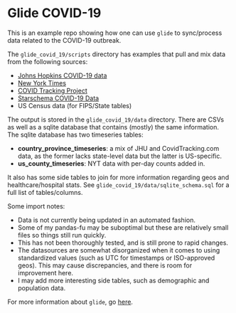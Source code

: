 Glide COVID-19
==============

This is an example repo showing how one can use `glide` to sync/process data
related to the COVID-19 outbreak.

The `glide_covid_19/scripts` directory has examples that pull and mix data
from the following sources:

- [Johns Hopkins COVID-19 data](https://github.com/CSSEGISandData/COVID-19)
- [New York Times](https://github.com/nytimes/covid-19-data)
- [COVID Tracking Project](http://covidtracking.com/)
- [Starschema COVID-19 Data](https://github.com/starschema/COVID-19-data)
- US Census data (for FIPS/State tables)

The output is stored in the `glide_covid_19/data` directory. There are CSVs
as well as a sqlite database that contains (mostly) the same information. The
sqlite database has two timeseries tables:

- **country_province_timeseries**: a mix of JHU and CovidTracking.com data, as the
former lacks state-level data but the latter is US-specific.
- **us_county_timeseries**: NYT data with per-day counts added in.

It also has some side tables to join for more information regarding geos and
healthcare/hospital stats. See `glide_covid_19/data/sqlite_schema.sql` for a
full list of tables/columns.

Some import notes:

* Data is not currently being updated in an automated fashion.
* Some of my pandas-fu may be suboptimal but these are relatively small files
so things still run quickly.
* This has not been thoroughly tested, and is still prone to rapid changes.
* The datasources are somewhat disorganized when it comes to using
standardized values (such as UTC for timestamps or ISO-approved geos). This
may cause discrepancies, and there is room for improvement here.
* I may add more interesting side tables, such as demographic and population
data.

For more information about `glide`, go [here](https://github.com/kmatarese/glide).